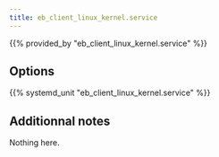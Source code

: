 ```yaml
---
title: eb_client_linux_kernel.service
---
```


{{% provided_by "eb_client_linux_kernel.service" %}}

## Options

{{% systemd_unit "eb_client_linux_kernel.service" %}}

## Additionnal notes

Nothing here.